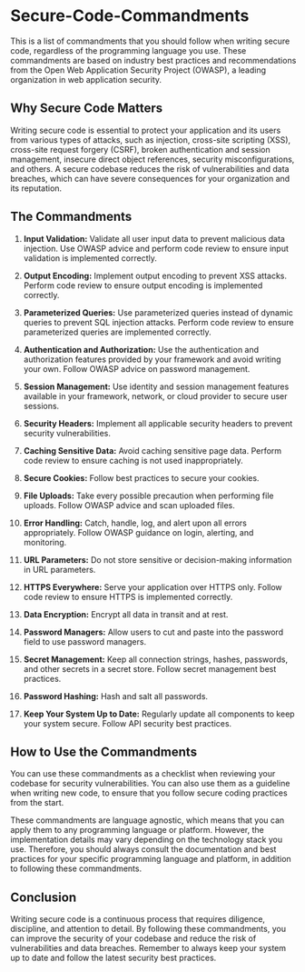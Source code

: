 # Secure-Code-Commandments
This is a list of commandments that you should follow when writing secure code, regardless of the programming language you use. These commandments are based on industry best practices and recommendations from the Open Web Application Security Project (OWASP), a leading organization in web application security.

## Why Secure Code Matters

Writing secure code is essential to protect your application and its users from various types of attacks, such as injection, cross-site scripting (XSS), cross-site request forgery (CSRF), broken authentication and session management, insecure direct object references, security misconfigurations, and others. A secure codebase reduces the risk of vulnerabilities and data breaches, which can have severe consequences for your organization and its reputation.

## The Commandments

1. **Input Validation:** Validate all user input data to prevent malicious data injection. Use OWASP advice and perform code review to ensure input validation is implemented correctly.

2. **Output Encoding:** Implement output encoding to prevent XSS attacks. Perform code review to ensure output encoding is implemented correctly.

3. **Parameterized Queries:** Use parameterized queries instead of dynamic queries to prevent SQL injection attacks. Perform code review to ensure parameterized queries are implemented correctly.

4. **Authentication and Authorization:** Use the authentication and authorization features provided by your framework and avoid writing your own. Follow OWASP advice on password management.

5. **Session Management:** Use identity and session management features available in your framework, network, or cloud provider to secure user sessions.

6. **Security Headers:** Implement all applicable security headers to prevent security vulnerabilities.

7. **Caching Sensitive Data:** Avoid caching sensitive page data. Perform code review to ensure caching is not used inappropriately.

8. **Secure Cookies:** Follow best practices to secure your cookies.

9. **File Uploads:** Take every possible precaution when performing file uploads. Follow OWASP advice and scan uploaded files.

10. **Error Handling:** Catch, handle, log, and alert upon all errors appropriately. Follow OWASP guidance on login, alerting, and monitoring.

11. **URL Parameters:** Do not store sensitive or decision-making information in URL parameters.

12. **HTTPS Everywhere:** Serve your application over HTTPS only. Follow code review to ensure HTTPS is implemented correctly.

13. **Data Encryption:** Encrypt all data in transit and at rest.

14. **Password Managers:** Allow users to cut and paste into the password field to use password managers.

15. **Secret Management:** Keep all connection strings, hashes, passwords, and other secrets in a secret store. Follow secret management best practices.

16. **Password Hashing:** Hash and salt all passwords.

17. **Keep Your System Up to Date:** Regularly update all components to keep your system secure. Follow API security best practices.

## How to Use the Commandments

You can use these commandments as a checklist when reviewing your codebase for security vulnerabilities. You can also use them as a guideline when writing new code, to ensure that you follow secure coding practices from the start.

These commandments are language agnostic, which means that you can apply them to any programming language or platform. However, the implementation details may vary depending on the technology stack you use. Therefore, you should always consult the documentation and best practices for your specific programming language and platform, in addition to following these commandments.

## Conclusion

Writing secure code is a continuous process that requires diligence, discipline, and attention to detail. By following these commandments, you can improve the security of your codebase and reduce the risk of vulnerabilities and data breaches. Remember to always keep your system up to date and follow the latest security best practices.
